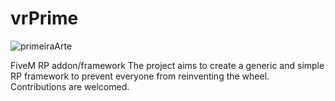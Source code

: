 # vrPrime

![primeiraArte](https://github.com/GuaxinimScripts/vrprime/assets/155213285/0b4dc00f-6cbe-4da6-993e-84ee01803cc3)

FiveM RP addon/framework
The project aims to create a generic and simple RP framework to prevent everyone from reinventing the wheel.
Contributions are welcomed.
